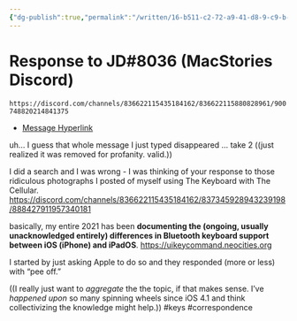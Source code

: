 ```yaml
---
{"dg-publish":true,"permalink":"/written/16-b511-c2-72-a9-41-d8-9-c9-b-cdde-630696-a4/","dgHomeLink":true,"dgPassFrontmatter":false}
---
```


# Response to JD#8036 (MacStories Discord)

`https://discord.com/channels/836622115435184162/836622115880828961/900748820214841375`

* [Message Hyperlink](https://discord.com/channels/836622115435184162/836622115880828961/900748820214841375)

uh… I guess that whole message I just typed disappeared … take 2 ((just realized it was removed for profanity. valid.))

I did a search and I was wrong - I was thinking of your response to those ridiculous photographs I posted of myself using The Keyboard with The Cellular. https://discord.com/channels/836622115435184162/837345928943239198/888427911957340181

basically, my entire 2021 has been **documenting the (ongoing, usually unacknowledged entirely) differences in Bluetooth keyboard support between iOS (iPhone) and iPadOS**. https://uikeycommand.neocities.org

I started by just asking Apple to do so and they responded (more or less) with “pee off.”

((I really just want to *aggregate* the the topic, if that makes sense. I’ve *happened upon* so many spinning wheels since iOS 4.1 and think collectivizing the knowledge might help.)) #keys #correspondence



